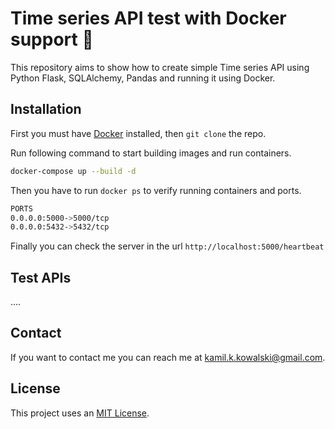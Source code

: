 # Time series API test with Docker support 🐳

<!-- Project description -->
This repository aims to show how to create simple Time series API using Python Flask, SQLAlchemy, Pandas and running it using Docker.

## Installation

First you must have [Docker](https://www.docker.com/) installed, then `git clone` the repo.

Run following command to start building images and run containers.

```sh
docker-compose up --build -d
```

Then you have to run `docker ps` to verify running containers and ports.

```sh
PORTS
0.0.0.0:5000->5000/tcp
0.0.0.0:5432->5432/tcp
```

Finally you can check the server in the url `http://localhost:5000/heartbeat`

## Test APIs
....

## Contact

If you want to contact me you can reach me at <kamil.k.kowalski@gmail.com>.

## License

This project uses an [MIT License](https://github.com/kamilkk/test-flask-api/blob/master/LICENSE).
